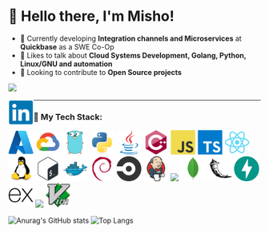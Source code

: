 <h1 aling="center">👻 Hello there, I'm Misho!</h1>


- 💾 Currently developing **Integration channels and Microservices** at **Quickbase** as a SWE Co-Op
- 🥸 Likes to talk about **Cloud Systems Development, Golang, Python, Linux/GNU and automation**
- 🤝 Looking to contribute to **Open Source projects**

![](https://komarev.com/ghpvc/?username=asynchroza)

<p align="center">
<a href="https://linkedin.com/in/mbozhilov" target="blank"><img align="left" src="https://github.com/devicons/devicon/blob/master/icons/linkedin/linkedin-original.svg" alt="mbozhilov" height="50" /></a>
</p>

<hr/>
<h3 align="left">🔩 My Tech Stack:</h3>
<p align="left">
<img src="https://github.com/devicons/devicon/blob/master/icons/azure/azure-original.svg" height="50px"/>
<img src="https://github.com/devicons/devicon/blob/master/icons/googlecloud/googlecloud-original.svg" height="50px"/>
<img src="https://github.com/devicons/devicon/blob/master/icons/go/go-original.svg" height="50px"/>
<img src="https://github.com/devicons/devicon/blob/master/icons/python/python-original.svg" height="50px"/>
<img src="https://github.com/devicons/devicon/blob/master/icons/java/java-original.svg" height="50px"/>
<img src="https://github.com/devicons/devicon/blob/master/icons/cplusplus/cplusplus-original.svg" height="50px"/>
<img src="https://github.com/devicons/devicon/blob/master/icons/javascript/javascript-original.svg" height="50px"/>
<img src="https://github.com/devicons/devicon/blob/master/icons/typescript/typescript-original.svg" height="50px"/>
<img src="https://github.com/devicons/devicon/blob/master/icons/react/react-original.svg" height="50px"/>
<img src="https://github.com/devicons/devicon/blob/master/icons/linux/linux-original.svg" height="50px"/>
<img src="https://github.com/devicons/devicon/blob/master/icons/bash/bash-original.svg" height="50px"/>
<img src="https://github.com/devicons/devicon/blob/master/icons/docker/docker-original.svg" height="50px"/>
<img src="https://github.com/devicons/devicon/blob/master/icons/debian/debian-original.svg" height="50px"/>
<img src="https://github.com/devicons/devicon/blob/master/icons/circleci/circleci-plain.svg" height="50px"/>
<img src="https://github.com/devicons/devicon/blob/master/icons/jenkins/jenkins-original.svg" height="50px"/>
<img src="https://upload.wikimedia.org/wikipedia/commons/8/8e/TeamCity_Icon.png" height="50px"/>
<img src="https://github.com/devicons/devicon/blob/master/icons/mongodb/mongodb-original.svg" height="50px"/>
<img src="https://github.com/devicons/devicon/blob/master/icons/flask/flask-original.svg" height="50px"/>
<img src="https://github.com/devicons/devicon/blob/master/icons/fastapi/fastapi-original.svg" height="50px"/>
<img src="https://github.com/devicons/devicon/blob/master/icons/express/express-original.svg" height="50px"/>
<img src="https://upload.wikimedia.org/wikipedia/commons/thumb/7/7e/Apache_Feather_Logo.svg/800px-Apache_Feather_Logo.svg.png" height="50px"/>
<img src="https://github.com/devicons/devicon/blob/master/icons/vim/vim-original.svg" height="50px"/>
</p>

![Anurag's GitHub stats](https://github-readme-stats.vercel.app/api?username=asynchroza&count_private=true&theme=radical)
![Top Langs](https://github-readme-stats.vercel.app/api/top-langs/?username=asynchroza&theme=radical&layout=compact&hide=css,html)



